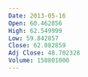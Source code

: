 ```yaml
---
Date: 2013-05-16
Open: 60.462856
High: 62.549999
Low: 59.842857
Close: 62.082859
Adj Close: 48.702328
Volume: 150801000
---
```

